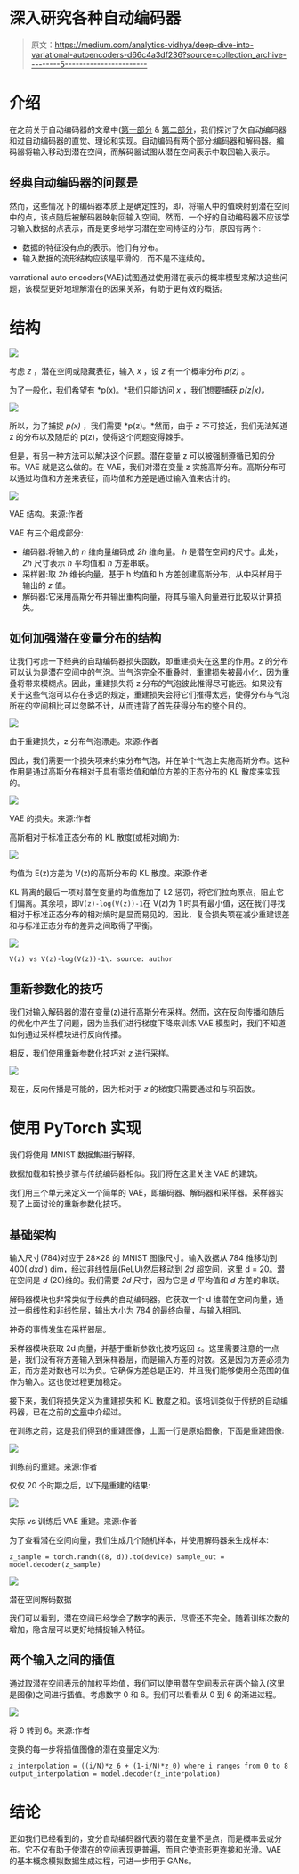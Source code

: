 # 深入研究各种自动编码器

> 原文：<https://medium.com/analytics-vidhya/deep-dive-into-variational-autoencoders-d66c4a3df236?source=collection_archive---------5----------------------->

# 介绍

在之前关于自动编码器的文章中([第一部分](/analytics-vidhya/under-and-over-autoencoders-3d695f428c1a) & [第二部分](/analytics-vidhya/implementing-under-over-autoencoders-using-pytorch-4ddaf458947e)，我们探讨了欠自动编码器和过自动编码器的直觉、理论和实现。自动编码有两个部分:编码器和解码器。编码器将输入移动到潜在空间，而解码器试图从潜在空间表示中取回输入表示。

## 经典自动编码器的问题是

然而，这些情况下的编码器本质上是确定性的，即，将输入中的值映射到潜在空间中的点，该点随后被解码器映射回输入空间。然而，一个好的自动编码器不应该学习输入数据的点表示，而是更多地学习潜在空间特征的分布，原因有两个:

*   数据的特征没有点的表示。他们有分布。
*   输入数据的流形结构应该是平滑的，而不是不连续的。

varrational auto encoders(VAE)试图通过使用潜在表示的概率模型来解决这些问题，该模型更好地理解潜在的因果关系，有助于更有效的概括。

# 结构

![](img/092adcc7ecee677a1bd94064438a0de6.png)

考虑 *z* ，潜在空间或隐藏表征，输入 *x* ，设 *z* 有一个概率分布 *p(z)* 。

为了一般化，我们希望有 *p(x)。*我们只能访问 *x* ，我们想要捕获 *p(z|x)。*

![](img/dbee89d968addebe3a616e2db632d2aa.png)

所以，为了捕捉 *p(x)* ，我们需要 *p(z)。*然而，由于 *z* 不可接近，我们无法知道 z 的分布以及随后的 p(z)，使得这个问题变得棘手。

但是，有另一种方法可以解决这个问题。潜在变量 z 可以被强制遵循已知的分布。VAE 就是这么做的。在 VAE，我们对潜在变量 z 实施高斯分布。高斯分布可以通过均值和方差来表征，而均值和方差是通过输入值来估计的。

![](img/2b9372a14de97195444a9d8615d67843.png)

VAE 结构。来源:作者

VAE 有三个组成部分:

*   编码器:将输入的 *n* 维向量编码成 *2h* 维向量。 *h* 是潜在空间的尺寸。此处， *2h* 尺寸表示 *h* 平均值和 *h* 方差串联。
*   采样器:取 *2h* 维长向量，基于 h 均值和 h 方差创建高斯分布，从中采样用于输出的 *z* 值。
*   解码器:它采用高斯分布并输出重构向量，将其与输入向量进行比较以计算损失。

## 如何加强潜在变量分布的结构

让我们考虑一下经典的自动编码器损失函数，即重建损失在这里的作用。z 的分布可以认为是潜在空间中的气泡。当气泡完全不重叠时，重建损失被最小化，因为重叠将带来模糊点。因此，重建损失将 z 分布的气泡彼此推得尽可能远。如果没有关于这些气泡可以存在多远的规定，重建损失会将它们推得太远，使得分布与气泡所在的空间相比可以忽略不计，从而违背了首先获得分布的整个目的。

![](img/98dba272f3123040df3c4cbbf826709d.png)

由于重建损失，z 分布气泡漂走。来源:作者

因此，我们需要一个损失项来约束分布气泡，并在单个气泡上实施高斯分布。这种作用是通过高斯分布相对于具有零均值和单位方差的正态分布的 KL 散度来实现的。

![](img/90d99498a5c82aff092c4869e8d06f43.png)

VAE 的损失。来源:作者

高斯相对于标准正态分布的 KL 散度(或相对熵)为:

![](img/9455add35d8cd64de207dd169b22908b.png)

均值为 E(z)方差为 V(z)的高斯分布的 KL 散度。来源:作者

KL 背离的最后一项对潜在变量的均值施加了 L2 惩罚，将它们拉向原点，阻止它们偏离。其余项，即`V(z)-log(V(z))-1`在 V(z)为 1 时具有最小值，这在我们寻找相对于标准正态分布的相对熵时是显而易见的。因此，复合损失项在减少重建误差和与标准正态分布的差异之间取得了平衡。

![](img/121b8c0f3dc0c3a5da74b110e240abd1.png)

`V(z) vs V(z)-log(V(z))-1\. source: author`

## 重新参数化的技巧

我们对输入解码器的潜在变量(z)进行高斯分布采样。然而，这在反向传播和随后的优化中产生了问题，因为当我们进行梯度下降来训练 VAE 模型时，我们不知道如何通过采样模块进行反向传播。

相反，我们使用重新参数化技巧对 *z* 进行采样。

![](img/b168c3c2ff3baddb5737a549ccb4060e.png)

现在，反向传播是可能的，因为相对于 *z* 的梯度只需要通过和与积函数。

# 使用 PyTorch 实现

我们将使用 MNIST 数据集进行解释。

数据加载和转换步骤与传统编码器相似。我们将在这里关注 VAE 的建筑。

我们用三个单元来定义一个简单的 VAE，即编码器、解码器和采样器。采样器实现了上面讨论的重新参数化技巧。

## 基础架构

输入尺寸(784)对应于 28×28 的 MNIST 图像尺寸。输入数据从 784 维移动到 400( *dxd* ) dim，经过非线性层(ReLU)然后移动到 *2d* 超空间，这里 d = 20。潜在空间是 *d* (20)维的。我们需要 *2d* 尺寸，因为它是 *d* 平均值和 *d* 方差的串联。

解码器模块也非常类似于经典的自动编码器。它获取一个 d 维潜在空间向量，通过一组线性和非线性层，输出大小为 784 的最终向量，与输入相同。

神奇的事情发生在采样器层。

采样器模块获取 2d 向量，并基于重新参数化技巧返回 z。这里需要注意的一点是，我们没有将方差输入到采样器层，而是输入方差的对数。这是因为方差必须为正，而方差对数也可以为负。它确保方差总是正的，并且我们能够使用全范围的值作为输入。这也使过程更加稳定。

接下来，我们将损失定义为重建损失和 KL 散度之和。该培训类似于传统的自动编码器，已在之前的[文章](/analytics-vidhya/implementing-under-over-autoencoders-using-pytorch-4ddaf458947e)中介绍过。

在训练之前，这是我们得到的重建图像，上面一行是原始图像，下面是重建图像:

![](img/c99b3d32637e8907a63a5be50b083ad3.png)

训练前的重建。来源:作者

仅仅 20 个时期之后，以下是重建的结果:

![](img/0ae96fe1868c101f5b61baae2de1363d.png)

实际 vs 训练后 VAE 重建。来源:作者

为了查看潜在空间向量，我们生成几个随机样本，并使用解码器来生成样本:

`z_sample = torch.randn((8, d)).to(device)
sample_out = model.decoder(z_sample)`

![](img/48d6c1ed6ee39db30b2dd3ed26d670c5.png)

潜在空间解码数据

我们可以看到，潜在空间已经学会了数字的表示，尽管还不完全。随着训练次数的增加，隐含层可以更好地捕捉输入特征。

## 两个输入之间的插值

通过取潜在空间表示的加权平均值，我们可以使用潜在空间表示在两个输入(这里是图像)之间进行插值。考虑数字 0 和 6。我们可以看看从 0 到 6 的渐进过程。

![](img/f40a6895ade654157e5c53b1401c70c7.png)

将 0 转到 6。来源:作者

变换的每一步将插值图像的潜在变量定义为:

`z_interpolation = ((i/N)*z_6 + (1-i/N)*z_0) where i ranges from 0 to 8
output_interpolation = model.decoder(z_interpolation)`

# 结论

正如我们已经看到的，变分自动编码器代表的潜在变量不是点，而是概率云或分布。它不仅有助于使潜在的空间表现更普遍，而且它使流形更连接和光滑。VAE 的基本概念模拟数据生成过程，可进一步用于 GANs。